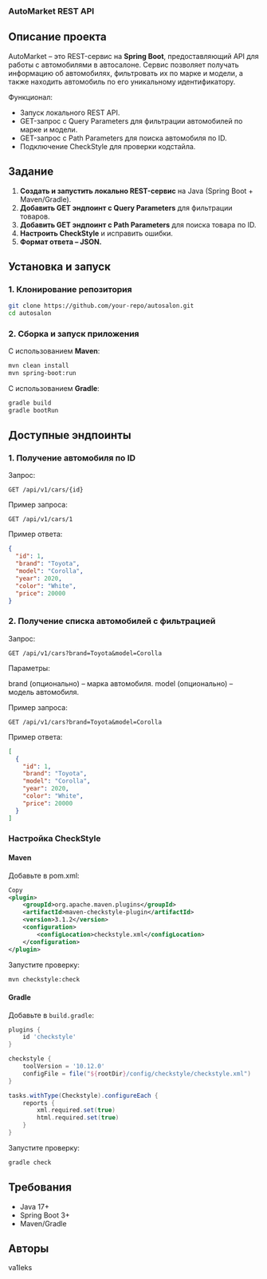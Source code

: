 ### **AutoMarket REST API**

## **Описание проекта**
AutoMarket – это REST-сервис на **Spring Boot**, предоставляющий API для работы с автомобилями в автосалоне. Сервис позволяет получать информацию об автомобилях, фильтровать их по марке и модели, а также находить автомобиль по его уникальному идентификатору.


Функционал:
- Запуск локального REST API.
- GET-запрос с Query Parameters для фильтрации автомобилей по марке и модели.
- GET-запрос с Path Parameters для поиска автомобиля по ID.
- Подключение CheckStyle для проверки кодстайла.


## **Задание**
1. **Создать и запустить локально REST-сервис** на Java (Spring Boot + Maven/Gradle).
2. **Добавить GET эндпоинт с Query Parameters** для фильтрации товаров.
3. **Добавить GET эндпоинт с Path Parameters** для поиска товара по ID.
4. **Настроить CheckStyle** и исправить ошибки.
5. **Формат ответа – JSON.**

## **Установка и запуск**
### **1. Клонирование репозитория**
```sh
git clone https://github.com/your-repo/autosalon.git
cd autosalon
```

### **2. Сборка и запуск приложения**
С использованием **Maven**:
```sh
mvn clean install
mvn spring-boot:run
```
С использованием **Gradle**:
```sh
gradle build
gradle bootRun
```

## **Доступные эндпоинты**
### **1. Получение автомобиля по ID**

Запрос:
```
GET /api/v1/cars/{id}
```
Пример запроса:

```
GET /api/v1/cars/1
```
Пример ответа:

```json
{
  "id": 1,
  "brand": "Toyota",
  "model": "Corolla",
  "year": 2020,
  "color": "White",
  "price": 20000
}
```

### **2. Получение списка автомобилей с фильтрацией**

Запрос:

```
GET /api/v1/cars?brand=Toyota&model=Corolla
```

Параметры:

brand (опционально) – марка автомобиля.
model (опционально) – модель автомобиля.

Пример запроса:


```
GET /api/v1/cars?brand=Toyota&model=Corolla
```

Пример ответа:

```json
[
  {
    "id": 1,
    "brand": "Toyota",
    "model": "Corolla",
    "year": 2020,
    "color": "White",
    "price": 20000
  }
]
```

### **Настройка CheckStyle**

#### **Maven**
Добавьте в pom.xml:

```xml
Copy
<plugin>
    <groupId>org.apache.maven.plugins</groupId>
    <artifactId>maven-checkstyle-plugin</artifactId>
    <version>3.1.2</version>
    <configuration>
        <configLocation>checkstyle.xml</configLocation>
    </configuration>
</plugin>
```

Запустите проверку:
```sh
mvn checkstyle:check
```

#### **Gradle**
Добавьте в `build.gradle`:
```groovy
plugins {
    id 'checkstyle'
}

checkstyle {
    toolVersion = '10.12.0'
    configFile = file("${rootDir}/config/checkstyle/checkstyle.xml")
}

tasks.withType(Checkstyle).configureEach {
    reports {
        xml.required.set(true)
        html.required.set(true) 
    }
}
```
Запустите проверку:
```sh
gradle check
```

## **Требования**
- Java 17+
- Spring Boot 3+
- Maven/Gradle

## **Авторы**
va1leks

